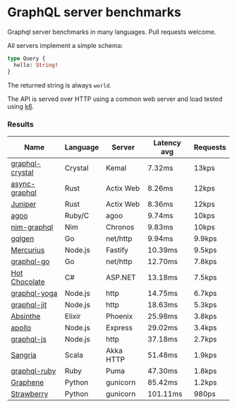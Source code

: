 <!-- README.md is generated from README.ecr, do not edit -->

# GraphQL server benchmarks

Graphql server benchmarks in many languages. Pull requests welcome.

All servers implement a simple schema:

```graphql
type Query {
  hello: String!
}
```

The returned string is always `world`.

The API is served over HTTP using a common web server and load tested using [k6](https://github.com/grafana/k6).

### Results

| Name                          | Language      | Server          | Latency avg      | Requests      |
| ----------------------------  | ------------- | --------------- | ---------------- | ------------- |
| [graphql-crystal](https://github.com/graphql-crystal/graphql) | Crystal | Kemal | 7.32ms | 13kps |
| [async-graphql](https://github.com/async-graphql/async-graphql) | Rust | Actix Web | 8.26ms | 12kps |
| [Juniper](https://github.com/graphql-rust/juniper) | Rust | Actix Web | 8.36ms | 12kps |
| [agoo](https://github.com/ohler55/agoo) | Ruby/C | agoo | 9.74ms | 10kps |
| [nim-graphql](https://github.com/status-im/nim-graphql) | Nim | Chronos | 9.83ms | 10kps |
| [gqlgen](https://github.com/99designs/gqlgen) | Go | net/http | 9.94ms | 9.9kps |
| [Mercurius](https://github.com/mercurius-js/mercurius) | Node.js | Fastify | 10.39ms | 9.5kps |
| [graphql-go](https://github.com/graphql-go/graphql) | Go | net/http | 12.70ms | 7.8kps |
| [Hot Chocolate](https://github.com/ChilliCream/hotchocolate) | C# | ASP.NET | 13.18ms | 7.5kps |
| [graphql-yoga](https://github.com/dotansimha/graphql-yoga) | Node.js | http | 14.75ms | 6.7kps |
| [graphql-jit](https://github.com/zalando-incubator/graphql-jit) | Node.js | http | 18.63ms | 5.3kps |
| [Absinthe](https://github.com/absinthe-graphql/absinthe) | Elixir | Phoenix | 25.98ms | 3.8kps |
| [apollo](https://github.com/apollographql/apollo-server) | Node.js | Express | 29.02ms | 3.4kps |
| [graphql-js](https://github.com/graphql/graphql-js) | Node.js | http | 37.18ms | 2.7kps |
| [Sangria](https://github.com/sangria-graphql/sangria) | Scala | Akka HTTP | 51.48ms | 1.9kps |
| [graphql-ruby](https://github.com/rmosolgo/graphql-ruby) | Ruby | Puma | 47.30ms | 1.8kps |
| [Graphene](https://github.com/graphql-python/graphene) | Python | gunicorn | 85.42ms | 1.2kps |
| [Strawberry](https://github.com/strawberry-graphql/strawberry) | Python | gunicorn | 101.11ms | 980ps |
